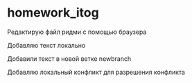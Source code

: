 ﻿# homework_itog

 Редактирую файл ридми с помощью браузера
 
Добавляю текст локально

Добавили текст в новой ветке newbranch


Добавляю локальный конфликт для разрешения конфликта

